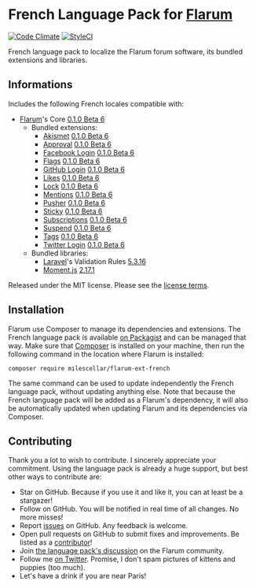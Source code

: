 # French Language Pack for [Flarum](http://flarum.org/)

[![Code Climate](https://codeclimate.com/github/milescellar/flarum-ext-french/badges/gpa.svg)](https://codeclimate.com/github/milescellar/flarum-ext-french) [![StyleCI](https://styleci.io/repos/70081209/shield?branch=master)](https://styleci.io/repos/70081209)

French language pack to localize the Flarum forum software, its bundled extensions and libraries.

## Informations

Includes the following French locales compatible with:

- [Flarum](https://github.com/flarum/core)'s Core [0.1.0 Beta 6](https://github.com/flarum/core/releases/tag/v0.1.0-beta.6)
  - Bundled extensions:
    - [Akismet](https://github.com/flarum/flarum-ext-akismet) [0.1.0 Beta 6](https://github.com/flarum/flarum-ext-akismet/releases/tag/v0.1.0-beta.6)
    - [Approval](https://github.com/flarum/flarum-ext-approval) [0.1.0 Beta 6](https://github.com/flarum/flarum-ext-approval/releases/tag/v0.1.0-beta.6)
    - [Facebook Login](https://github.com/flarum/flarum-ext-auth-facebook) [0.1.0 Beta 6](https://github.com/flarum/flarum-ext-auth-facebook/releases/tag/v0.1.0-beta.6)
    - [Flags](https://github.com/flarum/flarum-ext-flags) [0.1.0 Beta 6](https://github.com/flarum/flarum-ext-flags/releases/tag/v0.1.0-beta.6)
    - [GitHub Login](https://github.com/flarum/flarum-ext-auth-github) [0.1.0 Beta 6](https://github.com/flarum/flarum-ext-auth-github/releases/tag/v0.1.0-beta.6)
    - [Likes](https://github.com/flarum/flarum-ext-likes) [0.1.0 Beta 6](https://github.com/flarum/flarum-ext-likes/releases/tag/v0.1.0-beta.6)
    - [Lock](https://github.com/flarum/flarum-ext-lock) [0.1.0 Beta 6](https://github.com/flarum/flarum-ext-lock/releases/tag/v0.1.0-beta.6)
    - [Mentions](https://github.com/flarum/flarum-ext-mentions) [0.1.0 Beta 6](https://github.com/flarum/flarum-ext-mentions/releases/tag/v0.1.0-beta.6)
    - [Pusher](https://github.com/flarum/flarum-ext-pusher) [0.1.0 Beta 6](https://github.com/flarum/flarum-ext-pusher/releases/tag/v0.1.0-beta.6)
    - [Sticky](https://github.com/flarum/flarum-ext-sticky) [0.1.0 Beta 6](https://github.com/flarum/flarum-ext-sticky/releases/tag/v0.1.0-beta.6)
    - [Subscriptions](https://github.com/flarum/flarum-ext-subscriptions) [0.1.0 Beta 6](https://github.com/flarum/flarum-ext-subscriptions/releases/tag/v0.1.0-beta.6)
    - [Suspend](https://github.com/flarum/flarum-ext-suspend) [0.1.0 Beta 6](https://github.com/flarum/flarum-ext-suspend/releases/tag/v0.1.0-beta.6)
    - [Tags](https://github.com/flarum/flarum-ext-tags) [0.1.0 Beta 6](https://github.com/flarum/flarum-ext-tags/releases/tag/v0.1.0-beta.6)
    - [Twitter Login](https://github.com/flarum/flarum-ext-auth-twitter) [0.1.0 Beta 6](https://github.com/flarum/flarum-ext-auth-twitter/releases/tag/v0.1.0-beta.6)
  - Bundled libraries:
    - [Laravel](https://github.com/laravel/laravel)'s Validation Rules [5.3.16](https://github.com/laravel/laravel/releases/tag/v5.3.16)
    - [Moment.js](https://github.com/moment/moment) [2.17.1](https://github.com/moment/moment/releases/tag/2.17.1)

Released under the MIT license. Please see the [license terms](https://github.com/milescellar/flarum-ext-french/blob/master/LICENSE).

## Installation

Flarum use Composer to manage its dependencies and extensions. The French language pack is available [on Packagist](https://packagist.org/packages/milescellar/flarum-ext-french) and can be managed that way. Make sure that [Composer](https://getcomposer.org/) is installed on your machine, then run the following command in the location where Flarum is installed:

```shell
composer require milescellar/flarum-ext-french
```

The same command can be used to update independently the French language pack, without updating anything else. Note that because the French language pack will be added as a Flarum's dependency, it will also be automatically updated when updating Flarum and its dependencies via Composer.

## Contributing

Thank you a lot to wish to contribute. I sincerely appreciate your commitment. Using the language pack is already a huge support, but best other ways to contribute are:

- Star on GitHub. Because if you use it and like it, you can at least be a stargazer!
- Follow on GitHub. You will be notified in real time of all changes. No more misses!
- Report [issues](https://github.com/milescellar/flarum-ext-french/issues) on GitHub. Any feedback is welcome.
- Open pull requests on GitHub to submit fixes and improvements. Be listed as a [contributor](https://github.com/milescellar/flarum-ext-french/graphs/contributors)!
- Join [the language pack's discussion](https://discuss.flarum.org/d/615-french-language-pack) on the Flarum community.
- Follow me [on Twitter](https://twitter.com/milescellar). Promise, I don't spam pictures of kittens and puppies (too much).
- Let's have a drink if you are near Paris!
